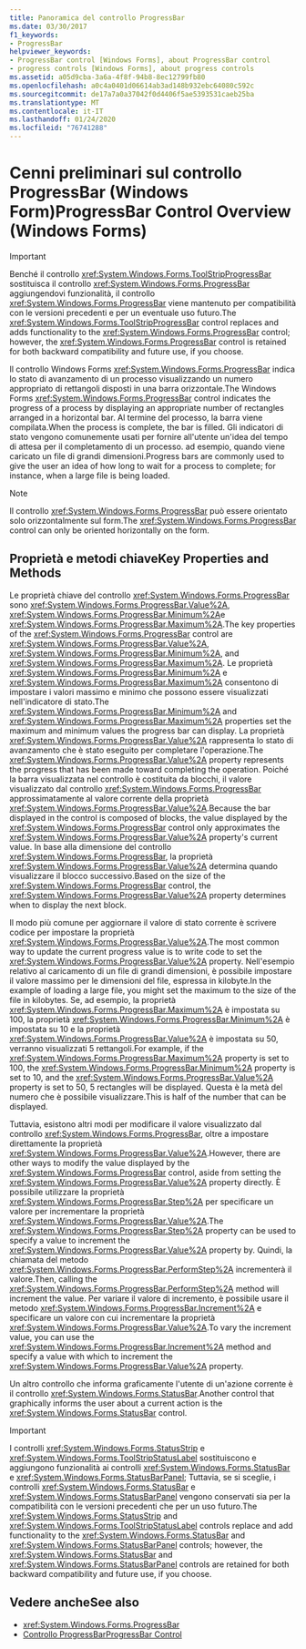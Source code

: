 ```yaml
---
title: Panoramica del controllo ProgressBar
ms.date: 03/30/2017
f1_keywords:
- ProgressBar
helpviewer_keywords:
- ProgressBar control [Windows Forms], about ProgressBar control
- progress controls [Windows Forms], about progress controls
ms.assetid: a05d9cba-3a6a-4f8f-94b8-8ec12799fb80
ms.openlocfilehash: a0c4a0401d06614ab3ad148b932ebc64080c592c
ms.sourcegitcommit: de17a7a0a37042f0d4406f5ae5393531caeb25ba
ms.translationtype: MT
ms.contentlocale: it-IT
ms.lasthandoff: 01/24/2020
ms.locfileid: "76741288"
---
```

# <a name="progressbar-control-overview-windows-forms"></a><span data-ttu-id="e8dee-102">Cenni preliminari sul controllo ProgressBar (Windows Form)</span><span class="sxs-lookup"><span data-stu-id="e8dee-102">ProgressBar Control Overview (Windows Forms)</span></span>
> [!IMPORTANT]
> <span data-ttu-id="e8dee-103">Benché il controllo <xref:System.Windows.Forms.ToolStripProgressBar> sostituisca il controllo <xref:System.Windows.Forms.ProgressBar> aggiungendovi funzionalità, il controllo <xref:System.Windows.Forms.ProgressBar> viene mantenuto per compatibilità con le versioni precedenti e per un eventuale uso futuro.</span><span class="sxs-lookup"><span data-stu-id="e8dee-103">The <xref:System.Windows.Forms.ToolStripProgressBar> control replaces and adds functionality to the <xref:System.Windows.Forms.ProgressBar> control; however, the <xref:System.Windows.Forms.ProgressBar> control is retained for both backward compatibility and future use, if you choose.</span></span>  
  
 <span data-ttu-id="e8dee-104">Il controllo Windows Forms <xref:System.Windows.Forms.ProgressBar> indica lo stato di avanzamento di un processo visualizzando un numero appropriato di rettangoli disposti in una barra orizzontale.</span><span class="sxs-lookup"><span data-stu-id="e8dee-104">The Windows Forms <xref:System.Windows.Forms.ProgressBar> control indicates the progress of a process by displaying an appropriate number of rectangles arranged in a horizontal bar.</span></span> <span data-ttu-id="e8dee-105">Al termine del processo, la barra viene compilata.</span><span class="sxs-lookup"><span data-stu-id="e8dee-105">When the process is complete, the bar is filled.</span></span> <span data-ttu-id="e8dee-106">Gli indicatori di stato vengono comunemente usati per fornire all'utente un'idea del tempo di attesa per il completamento di un processo. ad esempio, quando viene caricato un file di grandi dimensioni.</span><span class="sxs-lookup"><span data-stu-id="e8dee-106">Progress bars are commonly used to give the user an idea of how long to wait for a process to complete; for instance, when a large file is being loaded.</span></span>  
  
> [!NOTE]
> <span data-ttu-id="e8dee-107">Il controllo <xref:System.Windows.Forms.ProgressBar> può essere orientato solo orizzontalmente sul form.</span><span class="sxs-lookup"><span data-stu-id="e8dee-107">The <xref:System.Windows.Forms.ProgressBar> control can only be oriented horizontally on the form.</span></span>  
  
## <a name="key-properties-and-methods"></a><span data-ttu-id="e8dee-108">Proprietà e metodi chiave</span><span class="sxs-lookup"><span data-stu-id="e8dee-108">Key Properties and Methods</span></span>  
 <span data-ttu-id="e8dee-109">Le proprietà chiave del controllo <xref:System.Windows.Forms.ProgressBar> sono <xref:System.Windows.Forms.ProgressBar.Value%2A>, <xref:System.Windows.Forms.ProgressBar.Minimum%2A>e <xref:System.Windows.Forms.ProgressBar.Maximum%2A>.</span><span class="sxs-lookup"><span data-stu-id="e8dee-109">The key properties of the <xref:System.Windows.Forms.ProgressBar> control are <xref:System.Windows.Forms.ProgressBar.Value%2A>, <xref:System.Windows.Forms.ProgressBar.Minimum%2A>, and <xref:System.Windows.Forms.ProgressBar.Maximum%2A>.</span></span> <span data-ttu-id="e8dee-110">Le proprietà <xref:System.Windows.Forms.ProgressBar.Minimum%2A> e <xref:System.Windows.Forms.ProgressBar.Maximum%2A> consentono di impostare i valori massimo e minimo che possono essere visualizzati nell'indicatore di stato.</span><span class="sxs-lookup"><span data-stu-id="e8dee-110">The <xref:System.Windows.Forms.ProgressBar.Minimum%2A> and <xref:System.Windows.Forms.ProgressBar.Maximum%2A> properties set the maximum and minimum values the progress bar can display.</span></span> <span data-ttu-id="e8dee-111">La proprietà <xref:System.Windows.Forms.ProgressBar.Value%2A> rappresenta lo stato di avanzamento che è stato eseguito per completare l'operazione.</span><span class="sxs-lookup"><span data-stu-id="e8dee-111">The <xref:System.Windows.Forms.ProgressBar.Value%2A> property represents the progress that has been made toward completing the operation.</span></span> <span data-ttu-id="e8dee-112">Poiché la barra visualizzata nel controllo è costituita da blocchi, il valore visualizzato dal controllo <xref:System.Windows.Forms.ProgressBar> approssimatamente al valore corrente della proprietà <xref:System.Windows.Forms.ProgressBar.Value%2A>.</span><span class="sxs-lookup"><span data-stu-id="e8dee-112">Because the bar displayed in the control is composed of blocks, the value displayed by the <xref:System.Windows.Forms.ProgressBar> control only approximates the <xref:System.Windows.Forms.ProgressBar.Value%2A> property's current value.</span></span> <span data-ttu-id="e8dee-113">In base alla dimensione del controllo <xref:System.Windows.Forms.ProgressBar>, la proprietà <xref:System.Windows.Forms.ProgressBar.Value%2A> determina quando visualizzare il blocco successivo.</span><span class="sxs-lookup"><span data-stu-id="e8dee-113">Based on the size of the <xref:System.Windows.Forms.ProgressBar> control, the <xref:System.Windows.Forms.ProgressBar.Value%2A> property determines when to display the next block.</span></span>  
  
 <span data-ttu-id="e8dee-114">Il modo più comune per aggiornare il valore di stato corrente è scrivere codice per impostare la proprietà <xref:System.Windows.Forms.ProgressBar.Value%2A>.</span><span class="sxs-lookup"><span data-stu-id="e8dee-114">The most common way to update the current progress value is to write code to set the <xref:System.Windows.Forms.ProgressBar.Value%2A> property.</span></span> <span data-ttu-id="e8dee-115">Nell'esempio relativo al caricamento di un file di grandi dimensioni, è possibile impostare il valore massimo per le dimensioni del file, espressa in kilobyte.</span><span class="sxs-lookup"><span data-stu-id="e8dee-115">In the example of loading a large file, you might set the maximum to the size of the file in kilobytes.</span></span> <span data-ttu-id="e8dee-116">Se, ad esempio, la proprietà <xref:System.Windows.Forms.ProgressBar.Maximum%2A> è impostata su 100, la proprietà <xref:System.Windows.Forms.ProgressBar.Minimum%2A> è impostata su 10 e la proprietà <xref:System.Windows.Forms.ProgressBar.Value%2A> è impostata su 50, verranno visualizzati 5 rettangoli.</span><span class="sxs-lookup"><span data-stu-id="e8dee-116">For example, if the <xref:System.Windows.Forms.ProgressBar.Maximum%2A> property is set to 100, the <xref:System.Windows.Forms.ProgressBar.Minimum%2A> property is set to 10, and the <xref:System.Windows.Forms.ProgressBar.Value%2A> property is set to 50, 5 rectangles will be displayed.</span></span> <span data-ttu-id="e8dee-117">Questa è la metà del numero che è possibile visualizzare.</span><span class="sxs-lookup"><span data-stu-id="e8dee-117">This is half of the number that can be displayed.</span></span>  
  
 <span data-ttu-id="e8dee-118">Tuttavia, esistono altri modi per modificare il valore visualizzato dal controllo <xref:System.Windows.Forms.ProgressBar>, oltre a impostare direttamente la proprietà <xref:System.Windows.Forms.ProgressBar.Value%2A>.</span><span class="sxs-lookup"><span data-stu-id="e8dee-118">However, there are other ways to modify the value displayed by the <xref:System.Windows.Forms.ProgressBar> control, aside from setting the <xref:System.Windows.Forms.ProgressBar.Value%2A> property directly.</span></span> <span data-ttu-id="e8dee-119">È possibile utilizzare la proprietà <xref:System.Windows.Forms.ProgressBar.Step%2A> per specificare un valore per incrementare la proprietà <xref:System.Windows.Forms.ProgressBar.Value%2A>.</span><span class="sxs-lookup"><span data-stu-id="e8dee-119">The <xref:System.Windows.Forms.ProgressBar.Step%2A> property can be used to specify a value to increment the <xref:System.Windows.Forms.ProgressBar.Value%2A> property by.</span></span> <span data-ttu-id="e8dee-120">Quindi, la chiamata del metodo <xref:System.Windows.Forms.ProgressBar.PerformStep%2A> incrementerà il valore.</span><span class="sxs-lookup"><span data-stu-id="e8dee-120">Then, calling the <xref:System.Windows.Forms.ProgressBar.PerformStep%2A> method will increment the value.</span></span> <span data-ttu-id="e8dee-121">Per variare il valore di incremento, è possibile usare il metodo <xref:System.Windows.Forms.ProgressBar.Increment%2A> e specificare un valore con cui incrementare la proprietà <xref:System.Windows.Forms.ProgressBar.Value%2A>.</span><span class="sxs-lookup"><span data-stu-id="e8dee-121">To vary the increment value, you can use the <xref:System.Windows.Forms.ProgressBar.Increment%2A> method and specify a value with which to increment the <xref:System.Windows.Forms.ProgressBar.Value%2A> property.</span></span>  
  
 <span data-ttu-id="e8dee-122">Un altro controllo che informa graficamente l'utente di un'azione corrente è il controllo <xref:System.Windows.Forms.StatusBar>.</span><span class="sxs-lookup"><span data-stu-id="e8dee-122">Another control that graphically informs the user about a current action is the <xref:System.Windows.Forms.StatusBar> control.</span></span>  
  
> [!IMPORTANT]
> <span data-ttu-id="e8dee-123">I controlli <xref:System.Windows.Forms.StatusStrip> e <xref:System.Windows.Forms.ToolStripStatusLabel> sostituiscono e aggiungono funzionalità ai controlli <xref:System.Windows.Forms.StatusBar> e <xref:System.Windows.Forms.StatusBarPanel>; Tuttavia, se si sceglie, i controlli <xref:System.Windows.Forms.StatusBar> e <xref:System.Windows.Forms.StatusBarPanel> vengono conservati sia per la compatibilità con le versioni precedenti che per un uso futuro.</span><span class="sxs-lookup"><span data-stu-id="e8dee-123">The <xref:System.Windows.Forms.StatusStrip> and <xref:System.Windows.Forms.ToolStripStatusLabel> controls replace and add functionality to the <xref:System.Windows.Forms.StatusBar> and <xref:System.Windows.Forms.StatusBarPanel> controls; however, the <xref:System.Windows.Forms.StatusBar> and <xref:System.Windows.Forms.StatusBarPanel> controls are retained for both backward compatibility and future use, if you choose.</span></span>  
  
## <a name="see-also"></a><span data-ttu-id="e8dee-124">Vedere anche</span><span class="sxs-lookup"><span data-stu-id="e8dee-124">See also</span></span>

- <xref:System.Windows.Forms.ProgressBar>
- [<span data-ttu-id="e8dee-125">Controllo ProgressBar</span><span class="sxs-lookup"><span data-stu-id="e8dee-125">ProgressBar Control</span></span>](progressbar-control-windows-forms.md)
